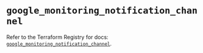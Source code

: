 # `google_monitoring_notification_channel`

Refer to the Terraform Registry for docs: [`google_monitoring_notification_channel`](https://registry.terraform.io/providers/hashicorp/google/6.23.0/docs/resources/monitoring_notification_channel).
